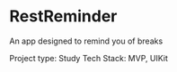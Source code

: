 # RestReminder
An app designed to remind you of breaks

Project type: Study
Tech Stack: MVP, UIKit



